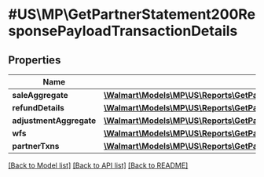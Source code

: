 # #US\MP\GetPartnerStatement200ResponsePayloadTransactionDetails

## Properties

Name | Type | Description | Notes
------------ | ------------- | ------------- | -------------
**saleAggregate** | [**\Walmart\Models\MP\US\Reports\GetPartnerStatement200ResponsePayloadTransactionDetailsSaleAggregate**](GetPartnerStatement200ResponsePayloadTransactionDetailsSaleAggregate.md) |  | [optional]
**refundDetails** | [**\Walmart\Models\MP\US\Reports\GetPartnerStatement200ResponsePayloadTransactionDetailsSaleAggregate**](GetPartnerStatement200ResponsePayloadTransactionDetailsSaleAggregate.md) |  | [optional]
**adjustmentAggregate** | [**\Walmart\Models\MP\US\Reports\GetPartnerStatement200ResponsePayloadTransactionDetailsAdjustmentAggregate**](GetPartnerStatement200ResponsePayloadTransactionDetailsAdjustmentAggregate.md) |  | [optional]
**wfs** | [**\Walmart\Models\MP\US\Reports\GetPartnerStatement200ResponsePayloadTransactionDetailsWfs**](GetPartnerStatement200ResponsePayloadTransactionDetailsWfs.md) |  | [optional]
**partnerTxns** | [**\Walmart\Models\MP\US\Reports\GetPartnerStatement200ResponsePayloadTransactionDetailsPartnerTxns**](GetPartnerStatement200ResponsePayloadTransactionDetailsPartnerTxns.md) |  | [optional]


[[Back to Model list]](../) [[Back to API list]](../../Api/US/MP) [[Back to README]](../../README.md)
